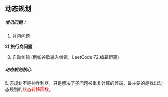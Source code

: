 ## 动态规划



##### 常见问题：

1) 背包问题

**2) 旅行商问题**

3) 自动纠错 (例如谷歌输入纠错，LeetCode 72.编辑距离)



##### 动态规划核心

动态规划不是神兵利器，只是解决了子问题被重复计算的弊端，最主要的是找出动态规划的<font color=red>状态转移函数</font>。

